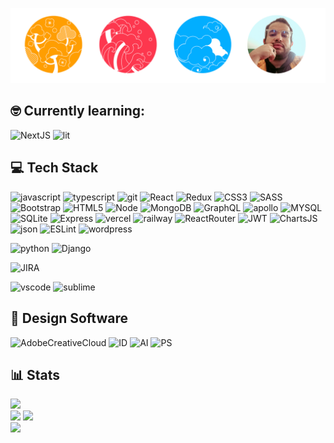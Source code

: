 ![Juan Camilo Orjuela](https://github.com/NishiNegi/NishiNegi/blob/main/NishiNegi%20Header.png)





## 🤓 Currently learning: 
![NextJS](https://img.shields.io/badge/next%20js-000000?style=for-the-badge&logo=nextdotjs&logoColor=white)
![lit](https://img.shields.io/badge/lit-324FFF?style=for-the-badge&logo=lit&logoColor=white)

## 💻 Tech Stack
![javascript](https://img.shields.io/badge/JavaScript-323330?style=for-the-badge&logo=javascript&logoColor=F7DF1E)
![typescript](https://img.shields.io/badge/TypeScript-007ACC?style=for-the-badge&logo=typescript&logoColor=white)
![git](https://img.shields.io/badge/GIT-E44C30?style=for-the-badge&logo=git&logoColor=white)
![React](https://img.shields.io/badge/React-20232A?style=for-the-badge&logo=react&logoColor=61DAFB)
![Redux](https://img.shields.io/badge/Redux-593D88?style=for-the-badge&logo=redux&logoColor=white)
![CSS3](https://img.shields.io/badge/css3-%231572B6.svg?style=for-the-badge&logo=css3&logoColor=white)
![SASS](https://img.shields.io/badge/Sass-CC6699?style=for-the-badge&logo=sass&logoColor=white)
![Bootstrap](https://img.shields.io/badge/Bootstrap-563D7C?style=for-the-badge&logo=bootstrap&logoColor=white)
![HTML5](https://img.shields.io/badge/HTML5-E34F26?style=for-the-badge&logo=html5&logoColor=white)
![Node](https://img.shields.io/badge/Node%20js-339933?style=for-the-badge&logo=nodedotjs&logoColor=white)
![MongoDB](https://img.shields.io/badge/MongoDB-4EA94B?style=for-the-badge&logo=mongodb&logoColor=white)
![GraphQL](https://img.shields.io/badge/GraphQl-E10098?style=for-the-badge&logo=graphql&logoColor=white)
![apollo](https://img.shields.io/badge/Apollo%20GraphQL-311C87?&style=for-the-badge&logo=Apollo%20GraphQL&logoColor=white)
![MYSQL](https://img.shields.io/badge/MySQL-005C84?style=for-the-badge&logo=mysql&logoColor=white)
![SQLite](https://img.shields.io/badge/SQLite-07405E?style=for-the-badge&logo=sqlite&logoColor=white)
![Express](https://img.shields.io/badge/Express%20js-000000?style=for-the-badge&logo=express&logoColor=white)
![vercel](https://img.shields.io/badge/Vercel-000000?style=for-the-badge&logo=vercel&logoColor=white)
![railway](https://img.shields.io/badge/Railway-131415?style=for-the-badge&logo=railway&logoColor=white)
![ReactRouter](https://img.shields.io/badge/React_Router-CA4245?style=for-the-badge&logo=react-router&logoColor=white)
![JWT](https://img.shields.io/badge/JWT-000000?style=for-the-badge&logo=JSON%20web%20tokens&logoColor=white)
![ChartsJS](https://img.shields.io/badge/Chart%20js-FF6384?style=for-the-badge&logo=chartdotjs&logoColor=white)
![json](https://img.shields.io/badge/json-5E5C5C?style=for-the-badge&logo=json&logoColor=white) 
![ESLint](https://img.shields.io/badge/eslint-3A33D1?style=for-the-badge&logo=eslint&logoColor=white)
![wordpress](https://img.shields.io/badge/Wordpress-21759B?style=for-the-badge&logo=wordpress&logoColor=white)

![python](https://img.shields.io/badge/Python-FFD43B?style=for-the-badge&logo=python&logoColor=blue)
![Django](https://img.shields.io/badge/Django-092E20?style=for-the-badge&logo=django&logoColor=green)

![JIRA](https://img.shields.io/badge/Jira-0052CC?style=for-the-badge&logo=Jira&logoColor=white)

![vscode](https://img.shields.io/badge/VSCode-0078D4?style=for-the-badge&logo=visual%20studio%20code&logoColor=white)
![sublime](https://img.shields.io/badge/sublime_text-%23575757.svg?&style=for-the-badge&logo=sublime-text&logoColor=important)

## 🎨 Design Software
![AdobeCreativeCloud](https://img.shields.io/badge/Adobe%20Creative%20Cloud-DA1F26?style=for-the-badge&logo=Adobe%20Creative%20Cloud&logoColor=white)
![ID](https://img.shields.io/badge/Adobe%20InDesign-FF3366?style=for-the-badge&logo=Adobe%20InDesign&logoColor=white)
![AI](https://img.shields.io/badge/Adobe%20Illustrator-FF9A00?style=for-the-badge&logo=adobe%20illustrator&logoColor=white)
![PS](https://img.shields.io/badge/Adobe%20Photoshop-31A8FF?style=for-the-badge&logo=Adobe%20Photoshop&logoColor=black)

## 📊 Stats
![](https://github-readme-stats.vercel.app/api?username=juanor9&hide_border=false&include_all_commits=true&count_private=true)<br/>
![](https://github-profile-summary-cards.vercel.app/api/cards/profile-details?username=juanor9)
![](https://github-readme-streak-stats.herokuapp.com/?user=juanor9&hide_border=false)<br/>
![](https://github-readme-stats.vercel.app/api/top-langs/?username=juanor9&hide_border=false&include_all_commits=true&count_private=true&layout=compact)


